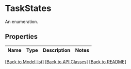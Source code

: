 # TaskStates

An enumeration.
## Properties
| Name | Type | Description | Notes |
| ---- | ---- | ----------- | ----- |

[[Back to Model list]](../README.md#documentation-for-models) [[Back to API Classes]](../README.md#documentation-for-api-classes) [[Back to README]](../README.md)
